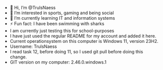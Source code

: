 - 👋 Hi, I’m @TrulsNaess
- 👀 I’m interested in sports, gaming and being social
- 🌱 I’m currently learning IT and information systems
- ⚡ Fun fact: I have been swimming with sharks
- I am currently just testing this for school-purposes
- I have just used the regular README for my account and added it here.
- Current operationsystem on this computer is Windows 11, version 23H2.
- Username: TrulsNaess
- I read task 12, before doing 11, so I used git pull before doing this change.
- GIT version on my computer: 2.46.0.windows.1


<!---
TrulsNaess/TrulsNaess is a ✨ special ✨ repository because its `README.md` (this file) appears on your GitHub profile.
You can click the Preview link to take a look at your changes.
--->
